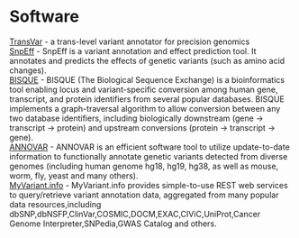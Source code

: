 # Software
[TransVar](https://bioinformatics.mdanderson.org/transvar/) - a trans-level variant annotator for precision genomics  
[SnpEff](http://snpeff.sourceforge.net/SnpEff_manual.html) - SnpEff is a variant annotation and effect prediction tool. It annotates and predicts the effects of genetic variants (such as amino acid changes).   
[BISQUE](http://bisque.yulab.org/) - BISQUE (The Biological Sequence Exchange) is a bioinformatics tool enabling locus and variant-specific conversion among human gene, transcript, and protein identifiers from several popular databases. BISQUE implements a graph-traversal algorithm to allow conversion between any two database identifiers, including biologically downstream (gene -> transcript -> protein) and upstream conversions (protein -> transcript -> gene).   
[ANNOVAR](http://annovar.openbioinformatics.org/en/latest/) - ANNOVAR is an efficient software tool to utilize update-to-date information to functionally annotate genetic variants detected from diverse genomes (including human genome hg18, hg19, hg38, as well as mouse, worm, fly, yeast and many others).  
[MyVariant.info](https://myvariant.info/) - MyVariant.info provides simple-to-use REST web services to query/retrieve variant annotation data, aggregated from many popular data resources,including dbSNP,dbNSFP,ClinVar,COSMIC,DOCM,EXAC,CIViC,UniProt,Cancer Genome Interpreter,SNPedia,GWAS Catalog and others.
